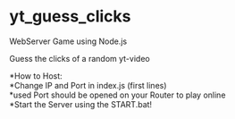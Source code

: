 # yt_guess_clicks

WebServer Game using Node.js

Guess the clicks of a random yt-video

*How to Host:  
*Change IP and Port in index.js (first lines)  
*used Port should be opened on your Router to play online  
*Start the Server using the START.bat!  
